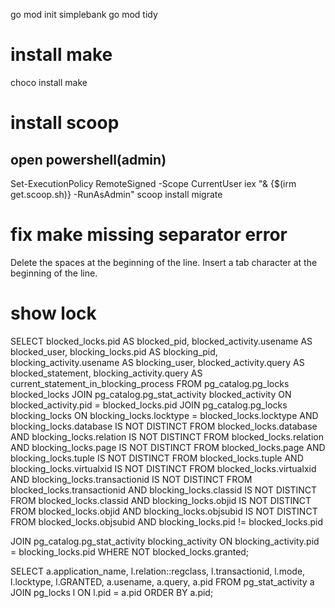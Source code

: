 go mod init simplebank
go mod tidy

# install make
choco install make


# install scoop
## open powershell(admin)
Set-ExecutionPolicy RemoteSigned -Scope CurrentUser 
iex "& {$(irm get.scoop.sh)} -RunAsAdmin"
scoop install migrate

# fix make missing separator error
Delete the spaces at the beginning of the line.
Insert a tab character at the beginning of the line.





# show lock
SELECT blocked_locks.pid     AS blocked_pid,
        blocked_activity.usename  AS blocked_user,
        blocking_locks.pid     AS blocking_pid,
        blocking_activity.usename AS blocking_user,
        blocked_activity.query    AS blocked_statement,
        blocking_activity.query   AS current_statement_in_blocking_process
  FROM  pg_catalog.pg_locks         blocked_locks
  JOIN pg_catalog.pg_stat_activity blocked_activity  ON blocked_activity.pid = blocked_locks.pid
  JOIN pg_catalog.pg_locks         blocking_locks 
      ON blocking_locks.locktype = blocked_locks.locktype
      AND blocking_locks.database IS NOT DISTINCT FROM blocked_locks.database
      AND blocking_locks.relation IS NOT DISTINCT FROM blocked_locks.relation
      AND blocking_locks.page IS NOT DISTINCT FROM blocked_locks.page
      AND blocking_locks.tuple IS NOT DISTINCT FROM blocked_locks.tuple
      AND blocking_locks.virtualxid IS NOT DISTINCT FROM blocked_locks.virtualxid
      AND blocking_locks.transactionid IS NOT DISTINCT FROM blocked_locks.transactionid
      AND blocking_locks.classid IS NOT DISTINCT FROM blocked_locks.classid
      AND blocking_locks.objid IS NOT DISTINCT FROM blocked_locks.objid
      AND blocking_locks.objsubid IS NOT DISTINCT FROM blocked_locks.objsubid
      AND blocking_locks.pid != blocked_locks.pid

  JOIN pg_catalog.pg_stat_activity blocking_activity ON blocking_activity.pid = blocking_locks.pid
  WHERE NOT blocked_locks.granted;

SELECT  a.application_name,
         l.relation::regclass,
         l.transactionid,
         l.mode,
         l.locktype,
         l.GRANTED,
         a.usename,
         a.query,
         a.pid
FROM pg_stat_activity a
JOIN pg_locks l ON l.pid = a.pid
ORDER BY a.pid;